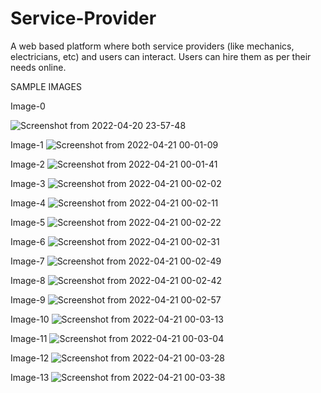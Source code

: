# Service-Provider
A web based platform where both service providers (like mechanics, electricians, etc) and users can interact. Users can hire them as per their needs online.

SAMPLE IMAGES

Image-0

![Screenshot from 2022-04-20 23-57-48](https://user-images.githubusercontent.com/71956692/164300978-57f4469e-a5ea-4943-beca-37f7abcf8f25.png)

Image-1
![Screenshot from 2022-04-21 00-01-09](https://user-images.githubusercontent.com/71956692/164299256-d88de469-bc17-4761-af84-ba58eac22b2a.png)

Image-2
![Screenshot from 2022-04-21 00-01-41](https://user-images.githubusercontent.com/71956692/164299290-b3921bcb-73b6-41c9-91a9-fa4a861c27c2.png)

Image-3
![Screenshot from 2022-04-21 00-02-02](https://user-images.githubusercontent.com/71956692/164299313-da2411c1-24bf-4310-a18e-0f27cae1a615.png)

Image-4
![Screenshot from 2022-04-21 00-02-11](https://user-images.githubusercontent.com/71956692/164299330-f7255a9d-b756-4528-99eb-e9423b15ba74.png)

Image-5
![Screenshot from 2022-04-21 00-02-22](https://user-images.githubusercontent.com/71956692/164299362-ed266be6-de30-4f4f-baf1-5659e0918676.png)

Image-6
![Screenshot from 2022-04-21 00-02-31](https://user-images.githubusercontent.com/71956692/164299394-508f7032-384a-49c3-9176-fa656b83ecde.png)

Image-7
![Screenshot from 2022-04-21 00-02-49](https://user-images.githubusercontent.com/71956692/164299427-23423830-a3f7-45cc-8556-cc0356144894.png)

Image-8
![Screenshot from 2022-04-21 00-02-42](https://user-images.githubusercontent.com/71956692/164299410-43189aa5-f8f7-4aca-bd77-a79cc40b0b6a.png)

Image-9
![Screenshot from 2022-04-21 00-02-57](https://user-images.githubusercontent.com/71956692/164299469-5938ffee-d69b-479e-8dcd-562525a64913.png)

Image-10
![Screenshot from 2022-04-21 00-03-13](https://user-images.githubusercontent.com/71956692/164299528-486ed9f0-65fe-4632-bd7e-c04be4536b7d.png)

Image-11
![Screenshot from 2022-04-21 00-03-04](https://user-images.githubusercontent.com/71956692/164299498-b37abbf2-5b5f-41b1-91e1-d2bc65dfc133.png)

Image-12
![Screenshot from 2022-04-21 00-03-28](https://user-images.githubusercontent.com/71956692/164299559-8c57c21b-8ad2-4187-89a6-583fbbc86d8c.png)

Image-13
![Screenshot from 2022-04-21 00-03-38](https://user-images.githubusercontent.com/71956692/164299584-a62bebc9-1fba-4837-8b17-e4befdc36644.png)
